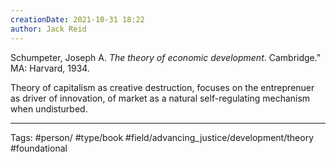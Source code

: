 ```yaml
---
creationDate: 2021-10-31 18:22
author: Jack Reid
---
```


Schumpeter, Joseph A. *The theory of economic development*. Cambridge." MA: Harvard, 1934.

Theory of capitalism as creative destruction, focuses on the entreprenuer as driver of innovation, of market as a natural self-regulating mechanism when undisturbed. 


---
Tags:
#person/
#type/book
#field/advancing_justice/development/theory
#foundational